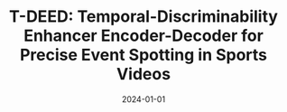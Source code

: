 ---
title: "T-DEED: Temporal-Discriminability Enhancer Encoder-Decoder for Precise Event Spotting in Sports Videos"
collection: publications
permalink: /publication/2024-01-TDEED
excerpt: "<strong>Abstract:</strong> In this paper, we introduce T-DEED, a Temporal-Discriminability Enhancer Encoder-Decoder for Precise Event Spotting in sports videos. T-DEED addresses multiple challenges in the task, including the need for discriminability among frame representations, high output temporal resolution to maintain prediction precision, and the necessity to capture information at different temporal scales to handle events with varying dynamics. It tackles these challenges through its specifically designed architecture, featuring an encoder-decoder for leveraging multiple temporal scales and achieving high output temporal resolution, along with temporal modules designed to increase token discriminability. Leveraging these characteristics, T-DEED achieves SOTA performance on the FigureSkating and FineDiving datasets."
date: 2024-01-01
venue: 'CVPRW - CVsports'
paperurl: 'https://arxiv.org/abs/2404.05392'
codeurl: 'https://github.com/arturxe2/t-deed'
pageurl: 'https://arturxe2.github.io/projects/T-DEED/'
citation: '<u>Xarles, A.</u>, Escalera, S., Moeslund, T. B., & Clapés, A. (2024). T-DEED: Temporal-Discriminability Enhancer Encoder-Decoder for Precise Event Spotting in Sports Videos. Proceedings of the IEEE/CVF Conference on Computer Vision and Pattern Recognition (CVPR) Workshops, 2024.'
---